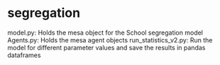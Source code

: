 # segregation



model.py: Holds the mesa object for the School segregation model 
Agents.py: Holds the mesa agent objects
run_statistics_v2.py: Run the model for different parameter values and save the results in pandas dataframes

